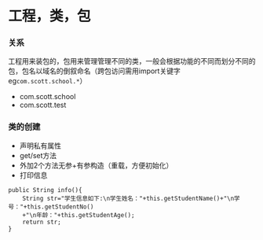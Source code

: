 # 工程，类，包
### 关系
工程用来装包的，包用来管理管理不同的类，一般会根据功能的不同而划分不同的包，包名以域名的倒叙命名（跨包访问需用import关键字eg`com.scott.school.*`）
- com.scott.school
- com.scott.test
### 类的创建
- 声明私有属性
- get/set方法
- 外加2个方法无参+有参构造（重载，方便初始化） 
- 打印信息
```
public String info(){
	String str="学生信息如下:\n学生姓名："+this.getStudentName()+"\n学号："+this.getStudentNo()
	+"\n年龄："+this.getStudentAge();
	return str;
}
```
